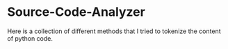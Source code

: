 # Source-Code-Analyzer
Here is a collection of different methods that I tried to tokenize the content of python code.
